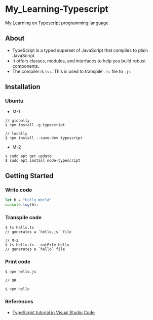 # My_Learning-Typescript
My Learning on Typescript programming language

## About
* TypeScript is a typed superset of JavaScript that compiles to plain JavaScript. 
* It offers classes, modules, and interfaces to help you build robust components.
* The compiler is `tsc`. This is used to transpile `.ts` file to `.js`

## Installation
### Ubuntu
- M-1
```console
// globally
$ npm install -g typescript

// locally
$ npm install --save-dev typescript
```
- M-2
```console
$ sudo apt get update
$ sudo apt install node-typescript
```

## Getting Started
### Write code
```ts
let h = "Hello World"
console.log(h);
```
### Transpile code
```console
$ ts hello.ts
// generates a `hello.js` file

// M-2
$ ts hello.ts --outFile hello
// generates a `hello` file
```

### Print code
```console
$ npm hello.js

// OR

$ npm hello
```

### References
* [TypeScript tutorial in Visual Studio Code](https://code.visualstudio.com/docs/typescript/typescript-tutorial)
